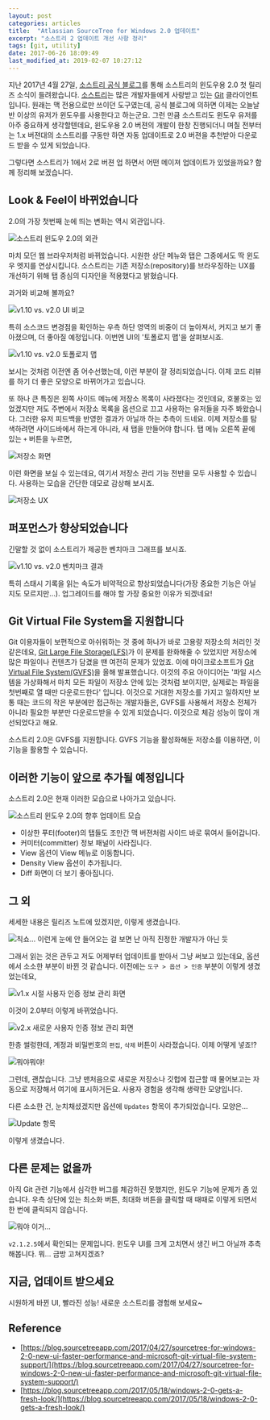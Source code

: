 ```yaml
---
layout: post
categories: articles
title:  "Atlassian SourceTree for Windows 2.0 업데이트"
excerpt: "소스트리 2 업데이트 개선 사항 정리"
tags: [git, utility]
date: 2017-06-26 18:09:49
last_modified_at: 2019-02-07 10:27:12
---
```


지난 2017년 4월 27일, [소스트리 공식 블로그](https://blog.sourcetreeapp.com/)를 통해 소스트리의 윈도우용 2.0 첫 릴리즈 소식이 들려왔습니다. [소스트리](https://www.sourcetreeapp.com/)는 많은 개발자들에게 사랑받고 있는 [Git](https://git-scm.com/) 클라이언트입니다. 원래는 맥 전용으로만 쓰이던 도구였는데, 공식 블로그에 의하면 이제는 오늘날 반 이상의 유저가 윈도우를 사용한다고 하는군요. 그런 만큼 소스트리도 윈도우 유저를 아주 중요하게 생각할텐데요, 윈도우용 2.0 버젼의 개발이 한창 진행되더니 며칠 전부터는 1.x 버젼대의 소스트리를 구동만 하면 자동 업데이트로 2.0 버젼을 추천받아 다운로드 받을 수 있게 되었습니다.

그렇다면 소스트리가 1에서 2로 버젼 업 하면서 어떤 메이져 업데이트가 있었을까요? 함께 정리해 보겠습니다.


## Look & Feel이 바뀌었습니다

2.0의 가장 첫번째 눈에 띄는 변화는 역시 외관입니다.

![소스트리 윈도우 2.0의 외관](/images/20170626_sourcetree2/1.png)

마치 모던 웹 브라우저처럼 바뀌었습니다. 시원한 상단 메뉴와 탭은 그중에서도 딱 윈도우 엣지를 연상시킵니다. 소스트리는 기존 저장소(repository)를 브라우징하는 UX를 개선하기 위해 탭 중심의 디자인을 적용했다고 밝혔습니다.

과거와 비교해 볼까요?

![v1.10 vs. v2.0 UI 비교](/images/20170626_sourcetree2/2.png)

특히 소스코드 변경점을 확인하는 우측 하단 영역의 비중이 더 높아져서, 커지고 보기 좋아졌으며, 더 좋아질 예정입니다. 이번엔 UI의 '토폴로지 맵'을 살펴보시죠.

![v1.10 vs. v2.0 토폴로지 맵](/images/20170626_sourcetree2/3.png)

보시는 것처럼 이전엔 좀 어수선했는데, 이런 부분이 잘 정리되었습니다. 이제 코드 리뷰를 하기 더 좋은 모양으로 바뀌어가고 있습니다.

또 하나 큰 특징은 왼쪽 사이드 메뉴에 저장소 목록이 사라졌다는 것인데요, 호불호는 있었겠지만 저도 주변에서 저장소 목록을 옵션으로 끄고 사용하는 유저들을 자주 봐왔습니다. 그러한 유저 피드백을 반영한 결과가 아닐까 하는 추측이 드네요. 이제 저장소를 탐색하려면 사이드바에서 하는게 아니라, 새 탭을 만들어야 합니다. 탭 메뉴 오른쪽 끝에 있는 `+` 버튼을 누르면,

![저장소 화면](/images/20170626_sourcetree2/4.png)

이런 화면을 보실 수 있는데요, 여기서 저장소 관리 기능 전반을 모두 사용할 수 있습니다. 사용하는 모습을 간단한 데모로 감상해 보시죠.

![저장소 UX](/images/20170626_sourcetree2/5.gif)


## 퍼포먼스가 향상되었습니다

긴말할 것 없이 소스트리가 제공한 벤치마크 그래프를 보시죠.

![v1.10 vs. v2.0 벤치마크 결과](/images/20170626_sourcetree2/6.png)

특히 스태시 기록을 읽는 속도가 비약적으로 향상되었습니다(가장 중요한 기능은 아닐지도 모르지만...). 업그레이드를 해야 할 가장 중요한 이유가 되겠네요!


## Git Virtual File System을 지원합니다

Git 이용자들이 보편적으로 아쉬워하는 것 중에 하나가 바로 고용량 저장소의 처리인 것 같은데요,  [Git Large File Storage(LFS)](https://www.atlassian.com/git/tutorials/git-lfs?_ga=2.35165153.1555218264.1498180335-1110344662.1497924048)가 이 문제를 완화해줄 수 있었지만 저장소에 많은 파일이나 컨텐츠가 담겼을 땐 여전히 문제가 있었죠. 이에 마이크로소프트가 [Git Virtual File System(GVFS)](https://blogs.msdn.microsoft.com/visualstudioalm/2017/02/03/announcing-gvfs-git-virtual-file-system/)을 올해 발표했습니다. 이것의 주요 아이디어는 '파일 시스템을 가상화해서 마치 모든 파일이 저장소 안에 있는 것처럼 보이지만, 실제로는 파일을 첫번째로 열 때만 다운로드한다' 입니다. 이것으로 거대한 저장소를 가지고 일하지만 보통 때는 코드의 작은 부분에만 접근하는 개발자들은, GVFS를 사용해서 저장소 전체가 아니라 필요한 부분만 다운로드받을 수 있게 되었습니다. 이것으로 체감 성능이 많이 개선되었다고 해요.

소스트리 2.0은 GVFS를 지원합니다. GVFS 기능을 활성화해둔 저장소를 이용하면, 이 기능을 활용할 수 있습니다.


## 이러한 기능이 앞으로 추가될 예정입니다

소스트리 2.0은 현재 이러한 모습으로 나아가고 있습니다.

![소스트리 윈도우 2.0의 향후 업데이트 모습](/images/20170626_sourcetree2/7.png)

* 이상한 푸터(footer)의 탭들도 조만간 맥 버젼처럼 사이드 바로 묶여서 들어갑니다.
* 커미터(committer) 정보 패널이 사라집니다.
* View 옵션이 View 메뉴로 이동합니다.
* Density View 옵션이 추가됩니다.
* Diff 화면이 더 보기 좋아집니다.


## 그 외

세세한 내용은 릴리즈 노트에 있겠지만, 이렇게 생겼습니다.

![칙쇼... 이런게 눈에 안 들어오는 걸 보면 난 아직 진정한 개발자가 아닌 듯](/images/20170626_sourcetree2/8.png)

그래서 읽는 것은 관두고 저도 어제부터 업데이트를 받아서 그냥 써보고 있는데요, 옵션에서 소소한 부분이 바뀐 것 같습니다. 이전에는 `도구 > 옵션 > 인증`  부분이 이렇게 생겼었는데요,

![v1.x 시절 사용자 인증 정보 관리 화면](/images/20170626_sourcetree2/9.png)

이것이 2.0부터 이렇게 바뀌었습니다.

![v2.x 새로운 사용자 인증 정보 관리 화면](/images/20170626_sourcetree2/10.png)

한층 썰렁한데, 계정과 비밀번호의 `편집`, `삭제` 버튼이 사라졌습니다. 이제 어떻게 넣죠!?

![뭐야뭐야!](/images/20170626_sourcetree2/11.gif)

그런데, 괜찮습니다. 그냥 맨처음으로 새로운 저장소나 깃헙에 접근할 때 물어보고는 자동으로 저장해서 여기에 표시하거든요. 사용자 경험을 생각해 생략한 모양입니다.

다른 소소한 건, 눈치채셨겠지만 옵션에 `Updates` 항목이 추가되었습니다. 모양은...

![Update 항목](/images/20170626_sourcetree2/12.png)

이렇게 생겼습니다.


## 다른 문제는 없을까

아직 Git 관련 기능에서 심각한 버그를 체감하진 못했지만, 윈도우 기능에 문제가 좀 있습니다. 우측 상단에 있는 최소화 버튼, 최대화 버튼을 클릭할 때 때때로 이렇게 되면서 한 번에 클릭되지 않습니다.

![뭐야 이거...](/images/20170626_sourcetree2/13.png)

`v2.1.2.5`에서 확인되는 문제입니다. 윈도우 UI를 크게 고치면서 생긴 버그 아닐까 추측해봅니다. 뭐... 금방 고쳐지겠죠?


## 지금, 업데이트 받으세요

시원하게 바뀐 UI, 빨라진 성능! 새로운 소스트리를 경험해 보세요~


## Reference

* [https://blog.sourcetreeapp.com/2017/04/27/sourcetree-for-windows-2-0-new-ui-faster-performance-and-microsoft-git-virtual-file-system-support/](https://blog.sourcetreeapp.com/2017/04/27/sourcetree-for-windows-2-0-new-ui-faster-performance-and-microsoft-git-virtual-file-system-support/)
* [https://blog.sourcetreeapp.com/2017/05/18/windows-2-0-gets-a-fresh-look/](https://blog.sourcetreeapp.com/2017/05/18/windows-2-0-gets-a-fresh-look/)
